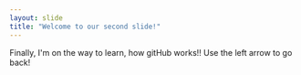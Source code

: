 ```yaml
---
layout: slide
title: "Welcome to our second slide!"
---
```

Finally, I'm on the way to learn, how gitHub works!!
Use the left arrow to go back!
